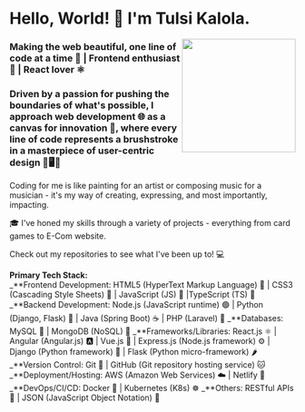
# Hello, World! 👋 I'm Tulsi Kalola.

<img align='right' src='https://media4.giphy.com/media/M9kgjEsLG6LMbYC9dl/giphy.gif?cid=ecf05e47dwh0oi8w4y09qd6c8lso3i0540zo9hs8dhfmxb28&ep=v1_gifs_related&rid=giphy.gif&ct=g' width='200'>

###  Making the web beautiful, one line of code at a time 🌈 | Frontend enthusiast 🌟 | React lover ⚛️

### Driven by a passion for pushing the boundaries of what's possible, I approach web development 🌐 as a canvas for innovation 🎨, where every line of code represents a brushstroke in a masterpiece of user-centric design 🚀🖥️🌟

Coding for me is like painting for an artist or composing music for a musician - it's my way of creating, expressing, and most importantly, impacting.

🎓 I've honed my skills through a variety of projects - everything from card games to E-Com website.  


Check out my repositories to see what I've been up to! 💻

**Primary Tech Stack:**<br>
_**Frontend Development: HTML5 (HyperText Markup Language) 🧱 | CSS3 (Cascading Style Sheets) 🎨 | JavaScript (JS) 📜 |TypeScript (TS) 🔄<br>
_**Backend Development: Node.js (JavaScript runtime) 🟢 | Python (Django, Flask) 🐍 | Java (Spring Boot) ☕ | PHP (Laravel) 🐘
_**Databases: MySQL 🐬 | MongoDB (NoSQL) 🍃
_**Frameworks/Libraries: React.js ⚛️ | Angular (Angular.js) 🅰️ | Vue.js 🖖 | Express.js (Node.js framework) ⚙️ | Django (Python framework) 🐍 | Flask (Python micro-framework) 🌶️
_**Version Control: Git 🐙 | GitHub (Git repository hosting service) 🐱
_**Deployment/Hosting: AWS (Amazon Web Services) ☁️ | Netlify 🚀
_**DevOps/CI/CD: Docker 🐳 | Kubernetes (K8s) ☸️
_**Others: RESTful APIs 🔄 | JSON (JavaScript Object Notation) 📝
